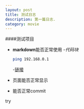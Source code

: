 ```yaml
---
layout: post
title: 测试日志
description: 第一篇日志.
category: movie
---
```



####测试项目
- **markdown**能否正常使用
	-*代码块*
	
	```bash
	ping 192.168.0.1
	```
	-[链接](https://chuanheyuanyuan.github.io)
- 页面能否正常显示
- 能否正常commit


try
	



